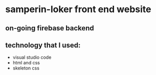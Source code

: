 # samperin-loker front end website

## on-going firebase backend

## technology that I used:

- visual studio code
- html and css
- skeleton css
